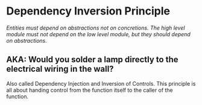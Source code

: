 Dependency Inversion Principle
=======

_Entities must depend on abstractions not on concretions. The high level module must not depend on the low level module, but they should depend on abstractions._

## AKA: Would you solder a lamp directly to the electrical wiring in the wall?

Also called Dependency Injection and Inversion of Controls. This principle is all about handing control from the function itself to the caller of the function.